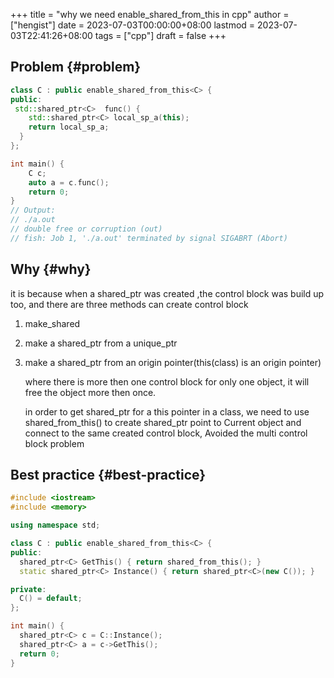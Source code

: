 +++
title = "why we need enable_shared_from_this in cpp"
author = ["hengist"]
date = 2023-07-03T00:00:00+08:00
lastmod = 2023-07-03T22:41:26+08:00
tags = ["cpp"]
draft = false
+++

## Problem {#problem}

```cpp
class C : public enable_shared_from_this<C> {
public:
 std::shared_ptr<C>  func() {
    std::shared_ptr<C> local_sp_a(this);
    return local_sp_a;
  }
};

int main() {
    C c;
    auto a = c.func();
    return 0;
}
// Output:
// ./a.out
// double free or corruption (out)
// fish: Job 1, './a.out' terminated by signal SIGABRT (Abort)
```


## Why {#why}

it is because when a shared_ptr was created ,the control block was build up too, and there are three methods can create control block

1.  make_shared
2.  make a shared_ptr from a unique_ptr
3.  make a shared_ptr from an origin pointer(this(class) is an origin pointer)

    where there is more then one control block for only one object, it will free the object more then once.

    in order to get shared_ptr for a this pointer in a class, we need to use shared_from_this() to create shared_ptr point to Current object and connect to the same created control block, Avoided the multi control block problem


## Best practice {#best-practice}

```cpp
#include <iostream>
#include <memory>

using namespace std;

class C : public enable_shared_from_this<C> {
public:
  shared_ptr<C> GetThis() { return shared_from_this(); }
  static shared_ptr<C> Instance() { return shared_ptr<C>(new C()); }

private:
  C() = default;
};

int main() {
  shared_ptr<C> c = C::Instance();
  shared_ptr<C> a = c->GetThis();
  return 0;
}
```
